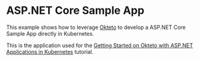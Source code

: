 # ASP.NET Core Sample App 

This example shows how to leverage [Okteto](https://github.com/okteto/okteto) to develop a ASP.NET Core Sample App directly in Kubernetes. 

This is the application used for the [Getting Started on Okteto with ASP.NET Applications in Kubernetes](https://www.okteto.com/docs/samples/aspnetcore/) tutorial.
